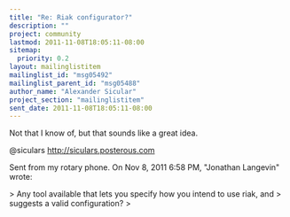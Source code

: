 ```yaml
---
title: "Re: Riak configurator?"
description: ""
project: community
lastmod: 2011-11-08T18:05:11-08:00
sitemap:
  priority: 0.2
layout: mailinglistitem
mailinglist_id: "msg05492"
mailinglist_parent_id: "msg05488"
author_name: "Alexander Sicular"
project_section: "mailinglistitem"
sent_date: 2011-11-08T18:05:11-08:00
---
```



Not that I know of, but that sounds like a great idea.

@siculars
http://siculars.posterous.com

Sent from my rotary phone.
On Nov 8, 2011 6:58 PM, "Jonathan Langevin" 
wrote:

&gt; Any tool available that lets you specify how you intend to use riak, and
&gt; suggests a valid configuration?
&gt;

